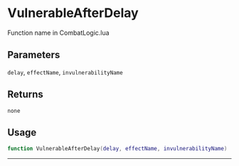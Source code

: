 # VulnerableAfterDelay
Function name in CombatLogic.lua
## Parameters
`delay`, `effectName`, `invulnerabilityName`
## Returns
`none`
## Usage
```lua
function VulnerableAfterDelay(delay, effectName, invulnerabilityName)
```
---
